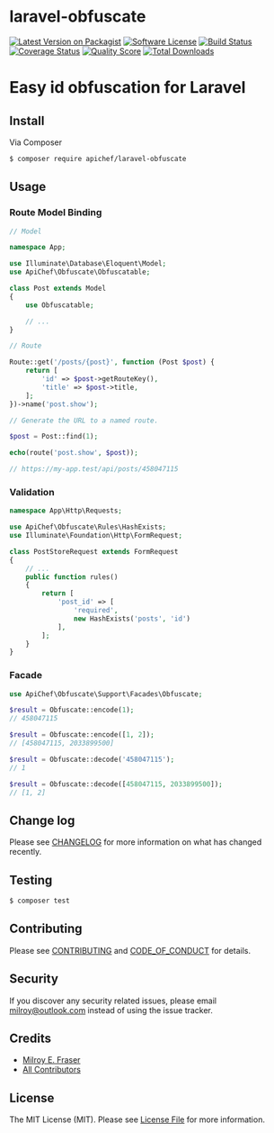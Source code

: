 # laravel-obfuscate

[![Latest Version on Packagist][ico-version]][link-packagist]
[![Software License][ico-license]](LICENSE.md)
[![Build Status][ico-ci]][link-ci]
[![Coverage Status][ico-scrutinizer]][link-scrutinizer]
[![Quality Score][ico-code-quality]][link-code-quality]
[![Total Downloads][ico-downloads]][link-downloads]

# Easy id obfuscation for Laravel

## Install

Via Composer

``` bash
$ composer require apichef/laravel-obfuscate
```

## Usage

### Route Model Binding

```php
// Model

namespace App;

use Illuminate\Database\Eloquent\Model;
use ApiChef\Obfuscate\Obfuscatable;

class Post extends Model
{
    use Obfuscatable;

    // ...
}

// Route

Route::get('/posts/{post}', function (Post $post) {
    return [
        'id' => $post->getRouteKey(),
        'title' => $post->title,
    ];
})->name('post.show');

// Generate the URL to a named route.

$post = Post::find(1);

echo(route('post.show', $post));

// https://my-app.test/api/posts/458047115

```

### Validation

```php
namespace App\Http\Requests;

use ApiChef\Obfuscate\Rules\HashExists;
use Illuminate\Foundation\Http\FormRequest;

class PostStoreRequest extends FormRequest
{
    // ...
    public function rules()
    {
        return [
            'post_id' => [
                'required',
                new HashExists('posts', 'id')
            ],
        ];
    }
}
```

### Facade

```php
use ApiChef\Obfuscate\Support\Facades\Obfuscate;

$result = Obfuscate::encode(1);
// 458047115

$result = Obfuscate::encode([1, 2]);
// [458047115, 2033899500]

$result = Obfuscate::decode('458047115');
// 1

$result = Obfuscate::decode([458047115, 2033899500]);
// [1, 2]
```

## Change log

Please see [CHANGELOG](CHANGELOG.md) for more information on what has changed recently.

## Testing

``` bash
$ composer test
```

## Contributing

Please see [CONTRIBUTING](CONTRIBUTING.md) and [CODE_OF_CONDUCT](CODE_OF_CONDUCT.md) for details.

## Security

If you discover any security related issues, please email milroy@outlook.com instead of using the issue tracker.

## Credits

- [Milroy E. Fraser][link-author]
- [All Contributors][link-contributors]

## License

The MIT License (MIT). Please see [License File](LICENSE.md) for more information.

[ico-version]: https://img.shields.io/packagist/v/apichef/laravel-obfuscate.svg?style=flat-square
[ico-license]: https://img.shields.io/badge/license-MIT-brightgreen.svg?style=flat-square
[ico-ci]: https://github.com/apichef/laravel-obfuscate/workflows/CI/badge.svg
[ico-scrutinizer]: https://img.shields.io/scrutinizer/coverage/g/apichef/laravel-obfuscate.svg?style=flat-square
[ico-code-quality]: https://img.shields.io/scrutinizer/g/apichef/laravel-obfuscate.svg?style=flat-square
[ico-downloads]: https://img.shields.io/packagist/dt/apichef/laravel-obfuscate.svg?style=flat-square

[link-packagist]: https://packagist.org/packages/apichef/laravel-obfuscate
[link-ci]: https://github.com/apichef/laravel-obfuscate/actions
[link-scrutinizer]: https://scrutinizer-ci.com/g/apichef/laravel-obfuscate/code-structure
[link-code-quality]: https://scrutinizer-ci.com/g/apichef/laravel-obfuscate
[link-downloads]: https://packagist.org/packages/apichef/laravel-obfuscate
[link-author]: https://github.com/milroyfraser
[link-contributors]: ../../contributors
